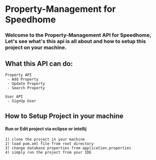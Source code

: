 # Property-Management for Speedhome

### Welcome to the Property-Management API for Speedhome, Let's see what's this api is all about and how to setup this project on your machine.

## What this API can do:
 ```
 Property API 
  - Add Property 
  - Update Property
  - Search Property
```
 ```
 User API 
  - SignUp User
```
## How to Setup Project in your machine

#### Run or Edit project via eclipse or intellij

 ```
1) clone the project in your machine 
2) load pom.xml file from root directory
3) change database properties from application.properties
4) simply run the project from your IDE

```
